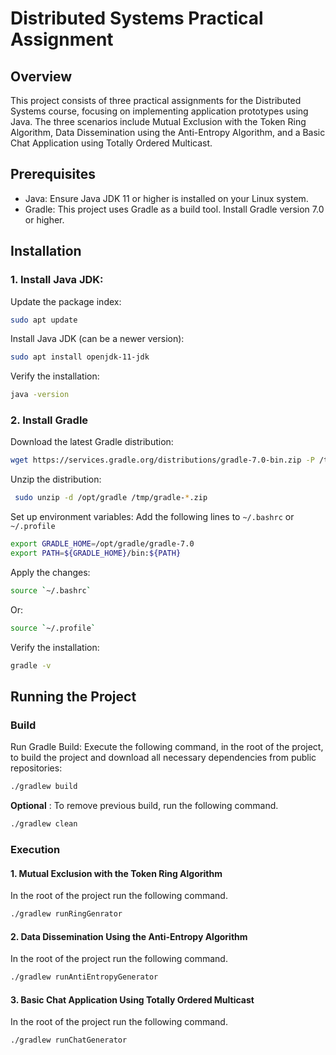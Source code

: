 
# Distributed Systems Practical Assignment

## Overview

This project consists of three practical assignments for the Distributed Systems course, focusing on implementing application prototypes using Java. The three scenarios include Mutual Exclusion with the Token Ring Algorithm, Data Dissemination using the Anti-Entropy Algorithm, and a Basic Chat Application using Totally Ordered Multicast.

## Prerequisites

- Java: Ensure Java JDK 11 or higher is installed on your Linux system.
- Gradle: This project uses Gradle as a build tool. Install Gradle version 7.0 or higher.


## Installation

### 1. Install Java JDK:

Update the package index: 
```bash
sudo apt update
```
Install Java JDK (can be a newer version):
```bash
sudo apt install openjdk-11-jdk
```
Verify the installation:
```bash
java -version
```
### 2. Install Gradle

Download the latest Gradle distribution:
```bash
wget https://services.gradle.org/distributions/gradle-7.0-bin.zip -P /tmp
```

Unzip the distribution:
```bash
 sudo unzip -d /opt/gradle /tmp/gradle-*.zip
```

Set up environment variables: Add the following lines to `~/.bashrc` or `~/.profile`
```bash
export GRADLE_HOME=/opt/gradle/gradle-7.0
export PATH=${GRADLE_HOME}/bin:${PATH}
```

Apply the changes: 
```bash
source `~/.bashrc`
```
Or:
```bash
source `~/.profile`
```

Verify the installation: 
```bash
gradle -v
```    

## Running the Project

### Build

Run Gradle Build: Execute the following command, in the root of the project, to build the project and download all necessary dependencies from public repositories:
```bash
./gradlew build
```

**Optional** : To remove previous build, run the following command.
```bash
./gradlew clean
```

### Execution

#### 1.  Mutual Exclusion with the Token Ring Algorithm

In the root of the project run the following command.
```bash
./gradlew runRingGenrator
```
#### 2.  Data Dissemination Using the Anti-Entropy Algorithm

In the root of the project run the following command.
```bash
./gradlew runAntiEntropyGenerator
```
#### 3.  Basic Chat Application Using Totally Ordered Multicast

In the root of the project run the following command.
```bash
./gradlew runChatGenerator
```